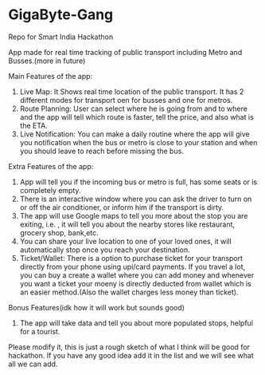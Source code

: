# GigaByte-Gang
Repo for Smart India Hackathon


App made for real time tracking of public transport including Metro and Busses.(more in future)

Main Features of the app:
1) Live Map: It Shows real time location of the public transport. It has 2 different modes for transport oen for busses and one for metros.
2) Route Planning: User can select where he is going from and to where and the app will tell which route is faster, tell the price, and also what is the ETA.
3) Live Notification: You can make a daily routine where the app will give you notification when the bus or metro is close to your station and when you should leave to reach before missing the bus.

Extra Features of the app:
1) App will tell you if the incoming bus or metro is full, has some seats or is completely empty.
2) There is an interactive window where you can ask the driver to turn on or off the air conditioner, or inform him if the transport is dirty.
3) The app will use Google maps to tell you more about the stop you are exiting, i.e. , it will tell you about the nearby stores like restaurant, grocery shop, bank,etc.
4) You can share your live location to one of your loved ones, it will automatically stop once you reach your destination.
5) Ticket/Wallet: There is a option to purchase ticket for your transport directly from your phone using upi/card payments. If you travel a lot, you can buy a create a wallet where you can add money and whenever you want a ticket your moeny is directly deducted from wallet which is an easier method.(Also the wallet charges less money than ticket).

Bonus Features(idk how it will work but sounds good)
1) The app will take data and tell you about more populated stops, helpful for a tourist.


Please modify it, this is just a rough sketch of what I think will be good for hackathon. 
If you have any good idea add it in the list and we will see what all we can add.
